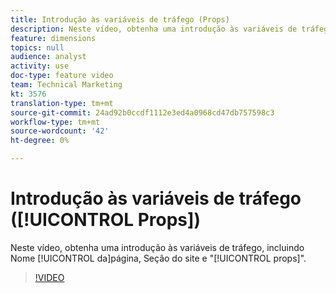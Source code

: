 ```yaml
---
title: Introdução às variáveis de tráfego (Props)
description: Neste vídeo, obtenha uma introdução às variáveis de tráfego, incluindo Nome da página, Seção do site e "props".
feature: dimensions
topics: null
audience: analyst
activity: use
doc-type: feature video
team: Technical Marketing
kt: 3576
translation-type: tm+mt
source-git-commit: 24ad92b0ccdf1112e3ed4a0968cd47db757598c3
workflow-type: tm+mt
source-wordcount: '42'
ht-degree: 0%

---
```



# Introdução às variáveis de tráfego ([!UICONTROL Props])

Neste vídeo, obtenha uma introdução às variáveis de tráfego, incluindo Nome [!UICONTROL da]página, Seção do site e &quot;[!UICONTROL props]&quot;.

>[!VIDEO](https://video.tv.adobe.com/v/28767/?quality=12)
